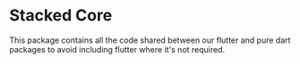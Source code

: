 # Stacked Core

This package contains all the code shared between our flutter and pure dart packages to avoid including flutter where it's not required.
